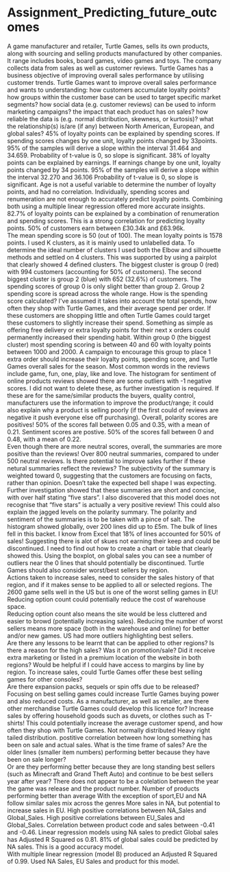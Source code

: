 # Assignment_Predicting_future_outcomes
A game manufacturer and retailer, Turtle Games, sells its own products, along with sourcing and selling products manufactured by other companies.
It range includes books, board games, video games and toys.
The company collects data from sales as well as customer reviews. Turtle Games has a business objective of improving overall sales performance by utilising customer trends. 
Turtle Games want to improve overall sales performance and wants to understanding:
how customers accumulate loyalty points?
how groups within the customer base can be used to target specific market segments? 
how social data (e.g. customer reviews) can be used to inform marketing campaigns?
the impact that each product has on sales?
how reliable the data is (e.g. normal distribution, skewness, or kurtosis)?
what the relationship(s) is/are (if any) between North American, European, and global sales? 
45% of loyalty points can be explained by spending scores.
If spending scores changes by one unit, loyalty points changed by 33points.
95% of the samples will derive a slope within the interval 31.464 and 34.659.
Probability of t-value is 0, so slope is significant.
38% of loyalty points can be explained by earnings.
If earnings change by one unit, loyalty points changed by 34 points.
95% of the samples will derive a slope within the interval 32.270 and 36.106
Probability of t-value is 0, so slope is significant.
Age is not a useful variable to determine the number of loyalty points, and had no correlation.
Individually, spending scores and renumeration are not enough to accurately predict loyalty points.
Combining both using a multiple linear regression offered more accurate insights.  82.7% of loyalty points can be explained by a combination of renumeration and spending scores.  This is a strong correlation for predicting loyalty points. 
50% of customers earn between £30.34k and £63.96k.  
The mean spending score is 50 (out of 100). 
The mean loyalty points is 1578 points.
I used K clusters, as it is mainly used to unlabelled data.
To determine the ideal number of clusters I used both the Elbow and silhouette methods and settled on 4 clusters.
This was supported by using a pairplot that clearly showed 4 defined clusters.
The biggest cluster is group 0 (red) with 994 customers (accounting for 50% of customers).
The second biggest cluster is group 2 (blue) with 652 (32.6%) of customers.
The spending scores of group 0 is only slight better than group 2. Group 2 spending score is spread across the whole range. 
How is the spending score calculated?  I've assumed it takes into account the total spends, how often they shop with Turtle Games, and their average spend per order.
If these customers are shopping little and often Turtle Games could target these customers to slightly increase their spend. Something as simple as offering free delivery or extra loyalty points for their next x orders could permanently increased their spending habit.
Within group 0 (the biggest cluster) most spending scoring is between 40 and 60 with loyalty points between 1000 and 2000. A campaign to encourage this group to place 1 extra order should increase their loyalty points, spending score, and Turtle Games overall sales for the season.
Most common words in the reviews include game, fun, one, play, like and love.
The histogram for sentiment of online products reviews showed there are some outliers with -1 negative scores.
I did not want to delete these, as further investigation is required. If these are for the same/similar products the buyers, quality control, manufacturers use the information to improve the product/range; it could also explain why a product is selling poorly (if the first could of reviews are negative it push everyone else off purchasing).
Overall, polarity scores are positives!  50% of the scores fall between 0.05 and 0.35, with a mean of 0.21.
Sentiment scores are postive. 50% of the scores fall between 0 and 0.48, with a mean of 0.22.  
Even though there are more neutral scores, overall, the summaries are more positive than the reviews! 
Over 800 neutral summaries, compared to under 500 neutral reviews.
Is there potential to improve sales further if these netural summaries reflect the reviews?
The subjectivity of the summary is weighted toward 0, suggesting that the customers are focusing on facts, rather than opinion.
Doesn’t take the expected bell shape I was expecting.
Further investigation showed that these summaries are short and concise, with over half stating “five stars”.
I also discovered that this model does not recognise that “five stars” is actually a very positive review! This could also explain the jagged levels on the polarity summary.  The polarity and sentiment of the summaries is to be taken with a pince of salt.
The histogram showed globally, over 200 lines did up to £5m.  The bulk of lines fell in this backet. I know from Excel that 18% of lines accounted for 50% of sales!
Suggesting there is alot of skues not earning their keep and could be discontinued. 
I need to find out how to create a chart or table that clearly showed this.
Using the boxplot, on global sales you can see a number of outliers near the 0 lines that should potentially be discontinued. 
Turtle Games should also consider worst/best sellers by region.  
Actions taken to increase sales, need to consider the sales history of that region, and if it makes sense to be applied to all or selected regions.
The 2600 game sells well in the US but is one of the worst selling games in EU! 
Reducing option count could potentially reduce the cost of warehouse space.  
Reducing option count also means the site would be less cluttered and easier to browd (potentially increasing sales).
Reducing the number of worst sellers means more space (both in the warehouse and online) for better and/or new games.
US had more outliers highlighting best sellers.  
Are there any lessons to be learnt that can be applied to other regions?
Is there a reason for the high sales?  Was it on promotion/sale?  Did it receive extra marketing or listed in a premium location of the website in both regions? 
Would be helpful if I could have access to margins by line by region. 
To increase sales, could Turtle Games offer these best selling games for other consoles?  
Are there expansion packs, sequels or spin offs due to be released? 
Focusing on best selling games could increase Turtle Games buying power and also reduced costs.
As a manufacturer, as well as retailer, are there other merchandise Turtle Games could develop this licence for? 
Increase sales by offering household goods such as duvets, or clothes such as T-shirts!  This could potentially increase the average customer spend, and how often they shop with Turtle Games.
Not normally distributed
Heavy right tailed distribution.
postitive correlation between how long something has been on sale and actual sales.
What is the time frame of sales?  Are the older lines (smaller item numbers) performing better because they have been on sale longer?  
Or are they performing better because they are long standing best sellers (such as Minecraft and Grand Theft Auto) and continue to be best sellers year after year?
There does not appear to be a colelation between the year the game was release and the product number. 
Number of products performing better than average
With the exception of sport,EU and NA follow similar sales mix across the genres
More sales in NA, but potential to increase sales in EU. 
High positive correlations between NA_Sales and Global_Sales.
High positive correlations between EU_Sales and Global_Sales.
Correlation between product code and sales between -0.41 and -0.46.
Linear regression models using NA sales to predict Global sales has Adjusted R Squared os 0.81.
81% of global sales could be predicted by NA sales.  This is a good accuracy model.  
With multiple linear regression (model B) produced an Adjusted R Squared of 0.99.  Used NA Sales, EU Sales and product for this model.


